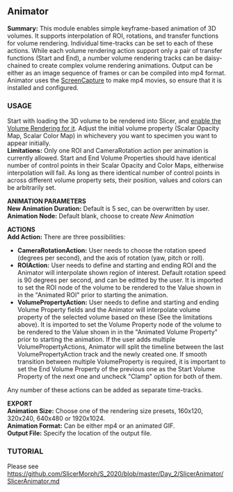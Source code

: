 ## Animator
**Summary:** This module enables simple keyframe-based animation of 3D volumes. It supports interpolation of ROI, rotations, and transfer functions for volume rendering. Individual time-tracks can be set to each of these actions. While each volume rendering action support only a pair of transfer functions (Start and End), a number volume rendering tracks can be daisy-chained to create complex volume rendering animations. Output can be either as an image sequence of frames or can be compiled into mp4 format. Animator uses the [ScreenCapture](https://www.slicer.org/wiki/Documentation/4.10/Modules/ScreenCapture) to make mp4 movies, so ensure that it is installed and configured.

### USAGE
Start with loading the 3D volume to be rendered into Slicer, and [enable the Volume Rendering for it](https://raw.githubusercontent.com/SlicerMorph/S_2020/master/Day_1/ImageStacks/Data_Volume_Rendering.png). Adjust the initial volume property (Scalar Opacity Map, Scalar Color Map) in whichevery you want to specimen you want to appear initially.\
**Limitations:** Only one ROI and CameraRotation action per animation is currently allowed. Start and End Volume Properties should have identical number of control points in their Scalar Opacity and Color Maps, eitherwise interpolation will fail. As long as there identical number of control points in across different volume property sets, their position, values and colors can be arbitrarily set. 

**ANIMATION PARAMETERS**\
**New Animation Duration:** Default is 5 sec, can be overwritten by user.\
**Animation Node:** Default blank, choose to create _New Animation_


**ACTIONS**\
**Add Action:** There are three possibilities:

  * **CameraRotationAction:** User needs to choose the rotation speed (degrees per second), and the axis of rotation (yaw, pitch or roll). 
  * **ROIAction:** User needs to define and starting and ending ROI and the Animator will interpolate shown region of interest. Default rotation speed is 90 degrees per second, and can be editted by the user. It is imported to set the ROI node of the volume to be rendered to the Value shown in in the "Animated ROI" prior to starting the animation. 
  * **VolumePropertyAction:** User needs to define and starting and ending Volume Property fields and the Animator will interpolate volume property of the selected volume based on these (See the limitations above). It is imported to set the Volume Property node of the volume to be rendered to the Value shown in in the "Animated Volume Property" prior to starting the animation. If the user adds multiple VolumePropertyActions, Animator will split the timeline between the last VolumePropertyAction track and the newly created one. If smooth transition between multiple VolumeProperty is required, it is important to set the End Volume Property of the previous one as the Start Volume Property of the next one and uncheck "Clamp" option for both of them.  
  
Any number of these actions can be added as separate time-tracks. 
  
**EXPORT**\
**Animation Size:** Choose one of the rendering size presets, 160x120, 320x240, 640x480 or 1920x1024.\
**Animation Format:** Can be either mp4 or an animated GIF.\
**Output File:** Specify the location of the output file. 


### TUTORIAL
Please see https://github.com/SlicerMorph/S_2020/blob/master/Day_2/SlicerAnimator/SlicerAnimator.md






